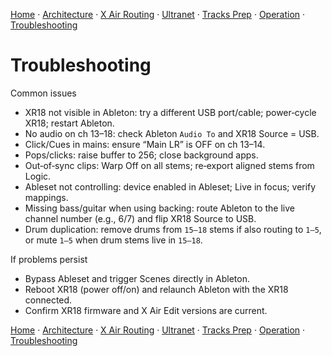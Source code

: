 [Home](../README.md) · [Architecture](architecture.md) · [X Air Routing](xair-routing.md) · [Ultranet](ultranet-routing.md) · [Tracks Prep](tracks-prep.md) · [Operation](operation.md) · [Troubleshooting](troubleshooting.md)

# Troubleshooting

Common issues
- XR18 not visible in Ableton: try a different USB port/cable; power‑cycle XR18; restart Ableton.
- No audio on ch 13–18: check Ableton `Audio To` and XR18 Source = USB.
- Click/Cues in mains: ensure “Main LR” is OFF on ch 13–14.
- Pops/clicks: raise buffer to 256; close background apps.
- Out‑of‑sync clips: Warp Off on all stems; re‑export aligned stems from Logic.
- Ableset not controlling: device enabled in Ableset; Live in focus; verify mappings.
- Missing bass/guitar when using backing: route Ableton to the live channel number (e.g., 6/7) and flip XR18 Source to USB.
- Drum duplication: remove drums from `15–18` stems if also routing to `1–5`, or mute `1–5` when drum stems live in `15–18`.

If problems persist
- Bypass Ableset and trigger Scenes directly in Ableton.
- Reboot XR18 (power off/on) and relaunch Ableton with the XR18 connected.
- Confirm XR18 firmware and X Air Edit versions are current.

[Home](../README.md) · [Architecture](architecture.md) · [X Air Routing](xair-routing.md) · [Ultranet](ultranet-routing.md) · [Tracks Prep](tracks-prep.md) · [Operation](operation.md) · [Troubleshooting](troubleshooting.md)

